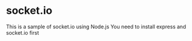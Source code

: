 # socket.io

This is a sample of socket.io using Node.js
You need to install express and socket.io first
